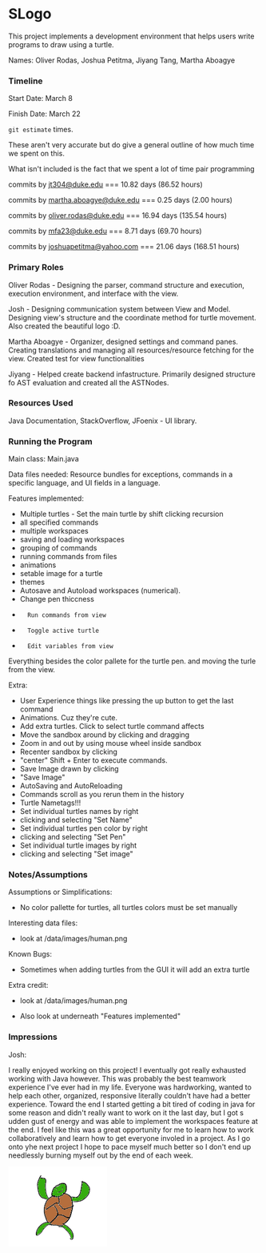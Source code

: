 # SLogo

This project implements a development environment that helps users write
programs to draw using a turtle.

Names: Oliver Rodas, Joshua Petitma, Jiyang Tang, Martha Aboagye

### Timeline

Start Date: March 8

Finish Date: March 22

`git estimate` times.

These aren't very accurate but do give a general outline of how much time we
spent on this.

What isn't included is the fact that we spent a lot of time pair programming

commits by jt304@duke.edu === 10.82 days (86.52 hours)

commits by martha.aboagye@duke.edu === 0.25 days (2.00 hours)

commits by oliver.rodas@duke.edu === 16.94 days (135.54 hours)

commits by mfa23@duke.edu === 8.71 days (69.70 hours)

commits by joshuapetitma@yahoo.com === 21.06 days (168.51 hours)

### Primary Roles

Oliver Rodas - Designing the parser, command structure and execution, execution
environment, and interface with the view.

Josh - Designing communication system between View and Model.  Designing view's
structure and the coordinate method for turtle movement.  Also created the
beautiful logo :D.

Martha Aboagye - Organizer, designed settings and command panes. Creating
translations and managing all resources/resource fetching for the view. Created
test for view functionalities

Jiyang - Helped create backend infastructure. Primarily designed structure fo
AST evaluation and created all the ASTNodes.

### Resources Used

Java Documentation, StackOverflow, JFoenix - UI library.

### Running the Program

Main class: Main.java

Data files needed: Resource bundles for exceptions, commands in a specific
language, and UI fields in a language.

Features implemented:

*   Multiple turtles - Set the main turtle by shift clicking recursion
*   all specified commands
*   multiple workspaces
*   saving and loading workspaces
*   grouping of commands
*   running commands from files
*   animations
*   setable image for a turtle
*   themes
*   Autosave and Autoload workspaces (numerical).
* 	Change pen thiccness
*		Run commands from view
*		Toggle active turtle
*		Edit variables from view

Everything besides the color pallete for the turtle pen. and moving the turle from
the view.

Extra:

*   User Experience things like pressing the up button to get the last command
*   Animations. Cuz they're cute.
*   Add extra turtles. Click to select turtle command affects
*   Move the sandbox around by clicking and dragging
*   Zoom in and out by using mouse wheel inside sandbox
*   Recenter sandbox by clicking
*   "center" Shift + Enter to execute commands.
*   Save Image drawn by clicking
*   "Save Image"
*   AutoSaving and AutoReloading
*   Commands scroll as you rerun them in the history 
*   Turtle Nametags!!!
*   Set individual turtles names by right
*   clicking and selecting "Set Name" 
*   Set individual turtles pen color by right
*   clicking and selecting "Set Pen" 
*   Set individual turtle images by right
*   clicking and selecting "Set image"

### Notes/Assumptions

Assumptions or Simplifications:

*   No color pallette for turtles, all turtles colors must be set manually

Interesting data files:

*   look at /data/images/human.png

Known Bugs:

*   Sometimes when adding turtles from the GUI it will add an extra turtle

Extra credit:

*   look at /data/images/human.png

*   Also look at underneath "Features implemented"

### Impressions

Josh:

I really enjoyed working on this project! I eventually got really exhausted
working with Java however.  This was probably the best teamwork experience I've
ever had in my life. Everyone was hardworking, wanted to help each other,
organized, responsive literally couldn't have had a better experience. Toward
the end I started getting a bit tired of coding in java for some reason and
didn't really want to work on it the last day, but I got s udden gust of energy
and was able to implement the workspaces feature at the end. I feel like this
was a great opportunity for me to learn how to work collaboratively and learn
how to get everyone involed in a project. As I go onto yhe next project I hope
to pace myself much better so I don't end up needlessly burning myself out by
the end of each week.

![](data/images/logo.png)
